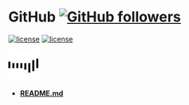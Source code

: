 # GitHub [![GitHub followers](https://img.shields.io/github/followers/espadrine.svg?style=social&label=Follow&maxAge=2592000)](https://github.com/mehdizebarjadan)
[![license](https://img.shields.io/badge/rating-4.8-orange.svg?maxAge=2592000)](https://github.com/mehdizebarjadan)
[![license](https://img.shields.io/github/license/mashape/apistatus.svg?maxAge=2592000)](https://github.com/mehdizebarjadan)

![](images/Line.gif)

* **[README.md](https://github.com/mehdizebarjadan/GitHub/wiki/README.md)**

